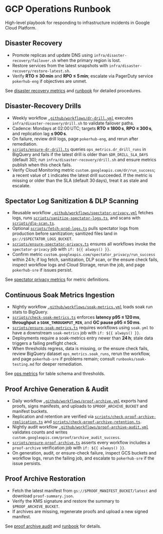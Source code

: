 # GCP Operations Runbook

High-level playbook for responding to infrastructure incidents in Google Cloud Platform.

## Disaster Recovery
- Promote replicas and update DNS using `infra/disaster-recovery/failover.sh` when the primary region is lost.
- Restore services from the latest snapshots with `infra/disaster-recovery/restore-latest.sh`.
- Verify **RTO ≤ 30 min** and **RPO ≤ 5 min**; escalate via PagerDuty service `pokerhub-eng` if objectives are unmet.

See [disaster recovery metrics](ops/disaster-recovery.md) and [runbook](runbooks/disaster-recovery.md) for detailed procedures.

## Disaster-Recovery Drills
- Weekly workflow [`.github/workflows/dr-drill.yml`](../.github/workflows/dr-drill.yml) executes `infra/disaster-recovery/drill.sh` to validate failover paths.
- Cadence: Mondays at 02:00 UTC; targets **RTO ≤ 1800 s**, **RPO ≤ 300 s**, and replication lag **≤ 900 s**.
- On failure, review drill logs, page `pokerhub-eng`, and rerun after remediation.
- [`scripts/ensure-dr-drill.ts`](../scripts/ensure-dr-drill.ts) queries `ops_metrics.dr_drill_runs` in BigQuery and fails if the latest drill is older than `$DR_DRILL_SLA_DAYS` (default 30); run `infra/disaster-recovery/drill.sh` and ensure metrics publish when this check fails.
- Verify Cloud Monitoring metric `custom.googleapis.com/dr/run_success`; a recent value of `1` indicates the latest drill succeeded. If the metric is missing or older than the SLA (default 30 days), treat it as stale and escalate.

## Spectator Log Sanitization & DLP Scanning
- Reusable workflow [`.github/workflows/spectator-privacy.yml`](../.github/workflows/spectator-privacy.yml) fetches logs, runs [`scripts/sanitize-spectator-logs.ts`](../scripts/sanitize-spectator-logs.ts), and scans with [`scripts/dlp-scan.ts`](../scripts/dlp-scan.ts).
- Optional [`scripts/fetch-prod-logs.ts`](../scripts/fetch-prod-logs.ts) pulls spectator logs from production before sanitization; sanitized files land in `gs://$SPECTATOR_LOGS_BUCKET`.
- [`scripts/ensure-spectator-privacy.ts`](../scripts/ensure-spectator-privacy.ts) ensures all workflows invoke the `spectator-privacy` job with `if: ${{ always() }}`.
- Confirm metric `custom.googleapis.com/spectator_privacy/run_success` within 24 h; if log fetch, sanitization, DLP scan, or the ensure check fails, inspect workflow logs and Cloud Storage, rerun the job, and page `pokerhub-sre` if issues persist.

See [spectator privacy metrics](ops/spectator-privacy.md) for metric definitions.

## Continuous Soak Metrics Ingestion
- Nightly workflow [`.github/workflows/soak-metrics.yml`](../.github/workflows/soak-metrics.yml) loads soak run stats to BigQuery.
- [`scripts/check-soak-metrics.ts`](../scripts/check-soak-metrics.ts) enforces **latency p95 ≤ 120 ms**, **throughput ≥ `SOAK_THROUGHPUT_MIN`**, and **GC pause p95 ≤ 50 ms**.
- [`scripts/ensure-soak-metrics.ts`](../scripts/ensure-soak-metrics.ts) requires workflows using `soak.yml` to have a downstream `soak-metrics` job with `if: ${{ always() }}`.
- Deployments require a soak-metrics entry newer than **24 h**; stale data triggers a failing preflight check.
- When thresholds regress, data is missing, or the ensure check fails, review BigQuery dataset `ops_metrics.soak_runs`, rerun the workflow, and page `pokerhub-sre` if problems remain; consult `runbooks/soak-testing.md` for deeper remediation.

See [ops metrics](ops/metrics.md) for table schema and thresholds.

## Proof Archive Generation & Audit
- Daily workflow [`.github/workflows/proof-archive.yml`](../.github/workflows/proof-archive.yml) exports hand proofs, signs manifests, and uploads to `$PROOF_ARCHIVE_BUCKET` and manifest buckets.
- Replication and retention are verified via [`scripts/check-proof-archive-replication.ts`](../scripts/check-proof-archive-replication.ts) and [`scripts/check-proof-archive-retention.ts`](../scripts/check-proof-archive-retention.ts).
- Nightly audit workflow [`.github/workflows/proof-archive-audit.yml`](../.github/workflows/proof-archive-audit.yml) validates counts and writes `custom.googleapis.com/proof/archive_audit_success`.
- [`scripts/ensure-proof-archive.ts`](../scripts/ensure-proof-archive.ts) asserts every workflow includes a `proof-archive` verification job with `if: ${{ always() }}`.
- On generation, audit, or ensure-check failure, inspect GCS buckets and workflow logs, rerun the failing job, and escalate to `pokerhub-sre` if the issue persists.

## Proof Archive Restoration
- Fetch the latest manifest from `gs://$PROOF_MANIFEST_BUCKET/latest` and download `proof-summary.json`.
- Verify the KMS signature and restore the summary to `$PROOF_ARCHIVE_BUCKET`.
- If archives are missing, regenerate proofs and upload a new signed manifest.

See [proof archive audit](ops/proof-archive.md) and [runbook](runbooks/proof-archive.md) for details.
